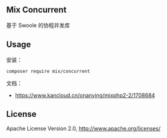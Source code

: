 ## Mix Concurrent

基于 Swoole 的协程并发库

## Usage

安装：

```
composer require mix/concurrent
```

文档：

- https://www.kancloud.cn/onanying/mixphp2-2/1708684

## License

Apache License Version 2.0, http://www.apache.org/licenses/
